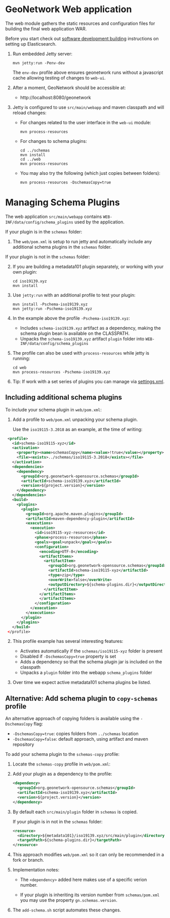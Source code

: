# GeoNetwork Web application

The web module gathers the static resources and configuration files for building the final web application WAR.

Before you start check out [software development building](../software_development/BUILDING.md) instructions on setting up Elasticsearch.

1. Run embedded Jetty server:
   
   ```
   mvn jetty:run -Penv-dev
   ```
   
   The `env-dev` profile above ensures geonetwork runs without a javascript cache allowing testing of changes to `web-ui`.

2. After a moment, GeoNetwork should be accessible at:
   
   * http://localhost:8080/geonetwork

4. Jetty is configured to use `src/main/webapp` and maven classpath and will reload changes:
   
   * For changes related to the user interface in the `web-ui` module:
     
     ```
     mvn process-resources
     ```
   
   * For changes to schema plugins:
   
     ```
     cd ../schemas
     mvn install
     cd ../web
     mvn process-resources
     ```
   
   * You may also try the following (which just copies between folders):
     
     ```
     mvn process-resources -DschemasCopy=true
     ```

# Managing Schema Plugins

The web application `src/main/webapp` contains `WEB-INF/data/config/schema_plugins` used
by the application.

If your plugin is in the `schemas` folder:

1. The `web/pom.xml` is setup to run jetty and automatically include any additional
   schema plugins in the `schemas` folder.
   

If your plugin is not in the `schemas` folder:

2. If you are building a metadata101 plugin separately, or working with your own plugin:

   ```
   cd iso19139.xyz
   mvn install
   ```

3. Use `jetty:run` with an additional profile to test your plugin:
   
   ```
   mvn install -Pschema-iso19139.xyz
   mvn jetty:run -Pschema-iso19139.xyz
   ```

2. In the example above the profile `-Pschema-iso19139.xyz`:
   
   * Includes `schema-iso19139.xyz` artifact as a dependency, making the schema plugin bean is available on the CLASSPATH.
   * Unpacks the `schema-iso19139.xyz` artifact `plugin` folder into `WEB-INF/data/config/schema_plugins`

4. The profile can also be used with `process-resources` while jetty is running:
   
   ```
   cd web
   mvn process-resources -Pschema-iso19139.xyz
   ```

5. Tip: If work with a set series of plugins you can manage via [settings.xml](https://maven.apache.org/settings.html).

## Including additional schema plugins

To include your schema plugin in `web/pom.xml`:

1.  Add a profile to `web/pom.xml` unpacking your schema plugin.

    Use the `iso19115-3.2018` as an example, at the time of writing:
   
   ```xml
    <profile>
      <id>schema-iso19115-xyz</id>
      <activation>
        <property><name>schemasCopy</name><value>!true</value></property>
        <file><exists>../schemas/iso19115-3.2018</exists></file>
      </activation>
      <dependencies>
        <dependency>
          <groupId>org.geonetwork-opensource.schemas</groupId>
          <artifactId>schema-iso19139.xyz</artifactId>
          <version>${project.version}</version>
        </dependency>
      </dependencies>
      <build>
        <plugins>
          <plugin>
            <groupId>org.apache.maven.plugins</groupId>
            <artifactId>maven-dependency-plugin</artifactId>
            <executions>
              <execution>
                <id>iso19115-xyz-resources</id>
                <phase>process-resources</phase>
                <goals><goal>unpack</goal></goals>
                <configuration>
                  <encoding>UTF-8</encoding>
                  <artifactItems>
                    <artifactItem>
                      <groupId>org.geonetwork-opensource.schemas</groupId>
                      <artifactId>schema-iso19115-xyz</artifactId>
                      <type>zip</type>
                      <overWrite>false</overWrite>
                      <outputDirectory>${schema-plugins.dir}</outputDirectory>
                    </artifactItem>
                  </artifactItems>
                  </artifactItems>
                </configuration>
              </execution>
            </executions>
          </plugin>
        </plugins>
      </build>
    </profile>
   ```

2. This profile example has several interesting features:
   
   * Activates automatically if the `schemas/iso19115-xyz` folder is present
   * Disabled if `-DschemasCopy=true` property is set
   * Adds a dependency so that the schema plugin jar is included on the classpath
   * Unpacks a `plugin` folder into the webapp `schema_plugins` folder

3. Over time we expect active metadata101 schema plugins be listed.

## Alternative: Add schema plugin to `copy-schemas` profile

An alternative approach of copying folders is available using the `-DschemasCopy` flag:

* `-DschemasCopy=true`: copies folders from `../schemas` location
* `-DschemasCopy=false`: default approach, using artifact and maven repository

To add your schema plugin to the `schemas-copy` profile:

1. Locate the `schemas-copy` profile in `web/pom.xml`:

2. Add your plugin as a dependency to the profile:

   ```xml
   <dependency>
     <groupId>org.geonetwork-opensource.schemas</groupId>
     <artifactId>schema-iso19139.xyz</artifactId>
     <version>${project.version}</version>
   </dependency>
   ```
   
3. By default each `src/main/plugin` folder in `schemas` is copied.

   If your plugin is in not in the `schemas` folder:
   
   ```xml
   <resource>
     <directory>${metadata101}/iso19139.xyz/src/main/plugin</directory>
     <targetPath>${schema-plugins.dir}</targetPath>
   </resource>
   ```

5. This approach modifies `web/pom.xml` so it can only be recommended in a fork or branch.

7. Implementation notes:
   
   * The `<dependency>` added here makes use of a specific verion number.
   
   * If your plugin is inheriting its version number from `schemas/pom.xml` you may use
     the property `gn.schemas.version`.

6. The `add-schema.sh` script automates these changes.
